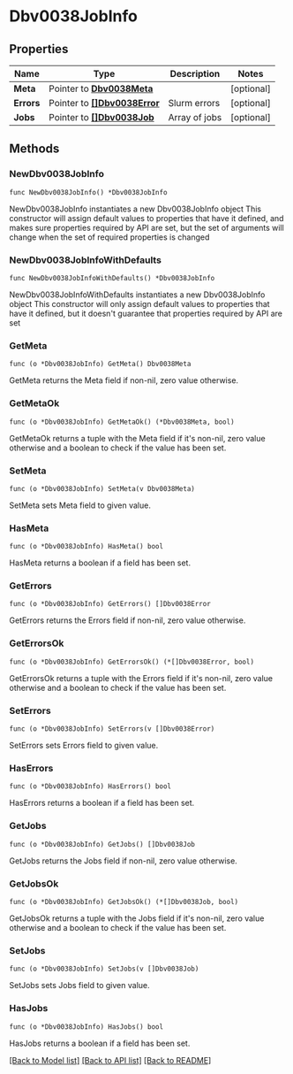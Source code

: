# Dbv0038JobInfo

## Properties

Name | Type | Description | Notes
------------ | ------------- | ------------- | -------------
**Meta** | Pointer to [**Dbv0038Meta**](Dbv0038Meta.md) |  | [optional] 
**Errors** | Pointer to [**[]Dbv0038Error**](Dbv0038Error.md) | Slurm errors | [optional] 
**Jobs** | Pointer to [**[]Dbv0038Job**](Dbv0038Job.md) | Array of jobs | [optional] 

## Methods

### NewDbv0038JobInfo

`func NewDbv0038JobInfo() *Dbv0038JobInfo`

NewDbv0038JobInfo instantiates a new Dbv0038JobInfo object
This constructor will assign default values to properties that have it defined,
and makes sure properties required by API are set, but the set of arguments
will change when the set of required properties is changed

### NewDbv0038JobInfoWithDefaults

`func NewDbv0038JobInfoWithDefaults() *Dbv0038JobInfo`

NewDbv0038JobInfoWithDefaults instantiates a new Dbv0038JobInfo object
This constructor will only assign default values to properties that have it defined,
but it doesn't guarantee that properties required by API are set

### GetMeta

`func (o *Dbv0038JobInfo) GetMeta() Dbv0038Meta`

GetMeta returns the Meta field if non-nil, zero value otherwise.

### GetMetaOk

`func (o *Dbv0038JobInfo) GetMetaOk() (*Dbv0038Meta, bool)`

GetMetaOk returns a tuple with the Meta field if it's non-nil, zero value otherwise
and a boolean to check if the value has been set.

### SetMeta

`func (o *Dbv0038JobInfo) SetMeta(v Dbv0038Meta)`

SetMeta sets Meta field to given value.

### HasMeta

`func (o *Dbv0038JobInfo) HasMeta() bool`

HasMeta returns a boolean if a field has been set.

### GetErrors

`func (o *Dbv0038JobInfo) GetErrors() []Dbv0038Error`

GetErrors returns the Errors field if non-nil, zero value otherwise.

### GetErrorsOk

`func (o *Dbv0038JobInfo) GetErrorsOk() (*[]Dbv0038Error, bool)`

GetErrorsOk returns a tuple with the Errors field if it's non-nil, zero value otherwise
and a boolean to check if the value has been set.

### SetErrors

`func (o *Dbv0038JobInfo) SetErrors(v []Dbv0038Error)`

SetErrors sets Errors field to given value.

### HasErrors

`func (o *Dbv0038JobInfo) HasErrors() bool`

HasErrors returns a boolean if a field has been set.

### GetJobs

`func (o *Dbv0038JobInfo) GetJobs() []Dbv0038Job`

GetJobs returns the Jobs field if non-nil, zero value otherwise.

### GetJobsOk

`func (o *Dbv0038JobInfo) GetJobsOk() (*[]Dbv0038Job, bool)`

GetJobsOk returns a tuple with the Jobs field if it's non-nil, zero value otherwise
and a boolean to check if the value has been set.

### SetJobs

`func (o *Dbv0038JobInfo) SetJobs(v []Dbv0038Job)`

SetJobs sets Jobs field to given value.

### HasJobs

`func (o *Dbv0038JobInfo) HasJobs() bool`

HasJobs returns a boolean if a field has been set.


[[Back to Model list]](../README.md#documentation-for-models) [[Back to API list]](../README.md#documentation-for-api-endpoints) [[Back to README]](../README.md)


